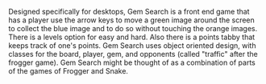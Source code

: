Designed specifically for desktops, Gem Search is a front end game that has a player use the arrow keys to move a green image around the screen to collect the blue image and to do so without touching the orange images. There is a levels option for easy and hard. Also there is a points tabby that keeps track of one's points. Gem Search uses object oriented design, with classes for the board, player, gem, and opponents (called "traffic" after the frogger game). Gem Search might be thought of as a combination of parts of the games of Frogger and Snake.
